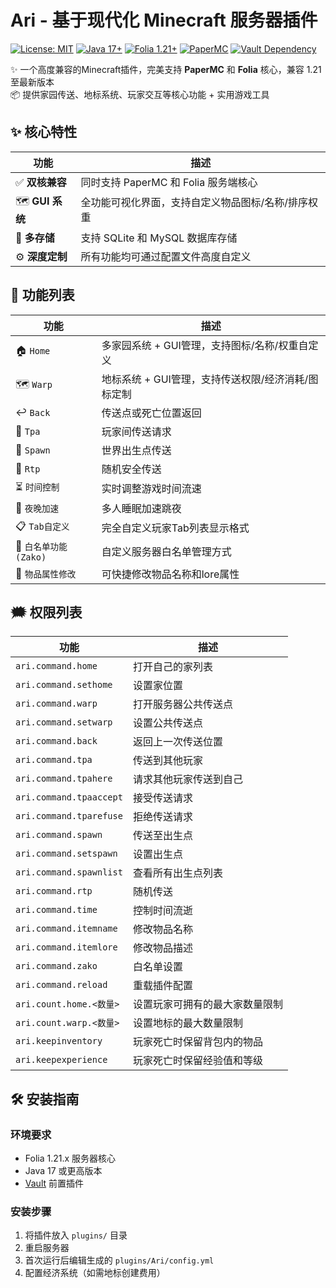 # Ari - 基于现代化 Minecraft 服务器插件

[![License: MIT](https://img.shields.io/badge/License-MIT-green.svg)](https://opensource.org/licenses/MIT)
[![Java 17+](https://img.shields.io/badge/Java-17%2B-orange)](https://adoptium.net/)
[![Folia 1.21+](https://img.shields.io/badge/Folia-1.21%2B-brightgreen)](https://papermc.io/folia)
[![PaperMC](https://img.shields.io/badge/PaperMC-1.21%2B-brightgreen)](https://papermc.io/)
[![Vault Dependency](https://img.shields.io/badge/Vault-Required-blue)](https://github.com/MilkBowl/Vault)


✨ 一个高度兼容的Minecraft插件，完美支持 **PaperMC** 和 **Folia** 核心，兼容 1.21 至最新版本  
📦 提供家园传送、地标系统、玩家交互等核心功能 + 实用游戏工具
## ✨ 核心特性
| 功能             | 描述                         |
|----------------|----------------------------|
| ✅ **双核兼容**     | 同时支持 PaperMC 和 Folia 服务端核心 |
| 🗺️ **GUI 系统** | 全功能可视化界面，支持自定义物品图标/名称/排序权重 |
| 💾 **多存储**     | 支持 SQLite 和 MySQL 数据库存储    |
| ⚙️ **深度定制**    | 所有功能均可通过配置文件高度自定义          |
## 🚀 功能列表
| 功能               | 描述                            |
|------------------|-------------------------------|
| 🏠 `Home`        | 多家园系统 + GUI管理，支持图标/名称/权重自定义   |
| 🗺️ `Warp`       | 地标系统 + GUI管理，支持传送权限/经济消耗/图标定制 |
| ↩️ `Back`        | 传送点或死亡位置返回                    |
| 📡 `Tpa`         | 玩家间传送请求                       |
| 🧭 `Spawn`       | 世界出生点传送                       |
| 🎲 `Rtp`         | 随机安全传送                        |
| ⏳ `时间控制`         | 实时调整游戏时间流速                    |
| 🌙 `夜晚加速`        | 多人睡眠加速跳夜                      |
| 📋 `Tab自定义`      | 完全自定义玩家Tab列表显示格式              |
| 📃 `白名单功能(Zako)` | 自定义服务器白名单管理方式                 |
| 📃 `物品属性修改`      | 可快捷修改物品名称和lore属性              |
## 🗯️ 权限列表
| 功能                      | 描述              |
|-------------------------|-----------------|
| `ari.command.home`      | 打开自己的家列表        |
| `ari.command.sethome`   | 设置家位置           |
| `ari.command.warp`      | 打开服务器公共传送点      |
| `ari.command.setwarp`   | 设置公共传送点         |
| `ari.command.back`      | 返回上一次传送位置       |
| `ari.command.tpa`       | 传送到其他玩家         |
| `ari.command.tpahere`   | 请求其他玩家传送到自己     |
| `ari.command.tpaaccept` | 接受传送请求          |
| `ari.command.tparefuse` | 拒绝传送请求          |
| `ari.command.spawn`     | 传送至出生点          |
| `ari.command.setspawn`  | 设置出生点           |
| `ari.command.spawnlist` | 查看所有出生点列表       |
| `ari.command.rtp`       | 随机传送            |
| `ari.command.time`      | 控制时间流逝          |
| `ari.command.itemname`  | 修改物品名称          |
| `ari.command.itemlore`  | 修改物品描述          |
| `ari.command.zako`      | 白名单设置           |
| `ari.command.reload`    | 重载插件配置          |
| `ari.count.home.<数量>`   | 设置玩家可拥有的最大家数量限制 |
| `ari.count.warp.<数量>`   | 设置地标的最大数量限制     |
| `ari.keepinventory`     | 玩家死亡时保留背包内的物品   |
| `ari.keepexperience`    | 玩家死亡时保留经验值和等级   |
## 🛠️ 安装指南

### 环境要求
- Folia 1.21.x 服务器核心
- Java 17 或更高版本
- [Vault](https://github.com/MilkBowl/Vault) 前置插件

### 安装步骤
1. 将插件放入 `plugins/` 目录
2. 重启服务器
3. 首次运行后编辑生成的 `plugins/Ari/config.yml`
4. 配置经济系统（如需地标创建费用）